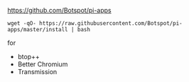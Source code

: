 https://github.com/Botspot/pi-apps  

```wget -qO- https://raw.githubusercontent.com/Botspot/pi-apps/master/install | bash```  

for

- btop++
- Better Chromium
- Transmission

